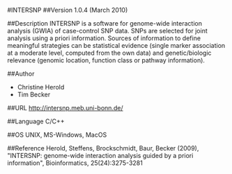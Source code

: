 #INTERSNP
##Version
1.0.4 (March 2010)

##Description
INTERSNP is a software for genome-wide interaction analysis (GWIA) of case-control SNP data. SNPs are selected for joint analysis using a priori information. Sources of information to define meaningful strategies can be statistical evidence (single marker association at a moderate level, computed from the own data) and genetic/biologic relevance (genomic location, function class or pathway information).

##Author
* Christine Herold
* Tim Becker

##URL
http://intersnp.meb.uni-bonn.de/

##Language
C/C++

##OS
UNIX, MS-Windows, MacOS

##Reference
Herold, Steffens, Brockschmidt, Baur, Becker (2009), "INTERSNP: genome-wide interaction analysis guided by a priori information", Bioinformatics, 25(24):3275-3281

